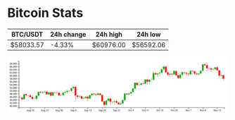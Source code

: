 # Bitcoin Stats

BTC/USDT|24h change|24h high|24h low|
|---|---|---|---|
|$58033.57|-4.33%|$60976.00|$56592.06|

<img src="./chart.svg">
